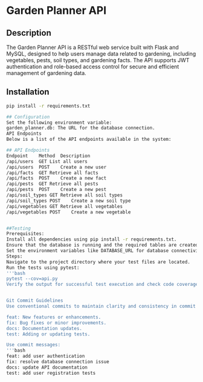 # Garden Planner API

## Description
The Garden Planner API is a RESTful web service built with Flask and MySQL, designed to help users manage data related to gardening, including vegetables, pests, soil types, and gardening facts. The API supports JWT authentication and role-based access control for secure and efficient management of gardening data.

## Installation
```bash
pip install -r requirements.txt

## Configuration
Set the following environment variable:
garden_planner.db: The URL for the database connection.
API Endpoints
Below is a list of the API endpoints available in the system:

## API Endpoints
Endpoint	Method	Description
/api/users	GET	List all users
/api/users	POST	Create a new user
/api/facts	GET	Retrieve all facts
/api/facts	POST	Create a new fact
/api/pests	GET	Retrieve all pests
/api/pests	POST	Create a new pest
/api/soil_types	GET	Retrieve all soil types
/api/soil_types	POST	Create a new soil type
/api/vegetables	GET	Retrieve all vegetables
/api/vegetables	POST	Create a new vegetable


##Testing
Prerequisites:
Install all dependencies using pip install -r requirements.txt.
Ensure that the database is running and the required tables are created.
Set the environment variables like DATABASE_URL for database connectivity.
Steps:
Navigate to the project directory where your test files are located.
Run the tests using pytest:
'''bash
pytest --cov=api.py
Verify the output for successful test execution and check code coverage.


Git Commit Guidelines
Use conventional commits to maintain clarity and consistency in commit messages:

feat: New features or enhancements.
fix: Bug fixes or minor improvements.
docs: Documentation updates.
test: Adding or updating tests.

Use commit messages:
'''bash
feat: add user authentication
fix: resolve database connection issue
docs: update API documentation
test: add user registration tests

